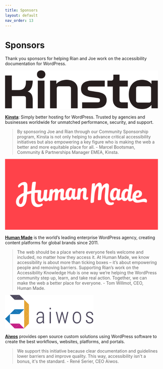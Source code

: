 ```yaml
---
title: Sponsors
layout: default
nav_order: 13
---
```


# Sponsors

Thank you sponsors for helping Rian and Joe work on the accessibility documentation for WordPress.

<img src="/assets/images/Kinsta_black.svg" alt="Logo Kinsta" class="sponsor">

**<a href="https://kinsta.com/">Kinsta</a>**: Simply better hosting for WordPress. Trusted by agencies and businesses worldwide for unmatched performance, security, and support.

> By sponsoring Joe and Rian through our Community Sponsorship program, Kinsta is not only helping to advance critical accessibility initiatives but also empowering a key figure who is making the web a better and more equitable place for all. - Marcel Bootsman, Community & Partnerships Manager EMEA, Kinsta.

<img src="/assets/images/HumanMade-horizontal-white.png" alt="Logo Human Made" class="sponsor">

**<a href="https://humanmade.com/">Human Made</a>** is the world’s leading enterprise WordPress agency, creating content platforms for global brands since 2011.

> The web should be a place where everyone feels welcome and included, no matter how they access it. At Human Made, we know accessibility is about more than ticking boxes – it’s about empowering people and removing barriers. Supporting Rian’s work on the Accessibility Knowledge Hub is one way we’re helping the WordPress community step up, learn, and take real action. Together, we can make the web a better place for everyone. - Tom Willmot, CEO, Human Made.

<img src="/assets/images/aiwos-logo.svg" alt="Logo Aiwos" class="sponsor">

**<a href="https://aiwos.com/" hreflang="nl">Aiwos</a>** provides open source custom solutions using WordPress software to create the best workflows, websites, platforms, and portals.

> We support this initiative because clear documentation and guidelines lower barriers and improve quality. This way, accessibility isn't a bonus, it's the standard. - René Serier, CEO Aiwos.
